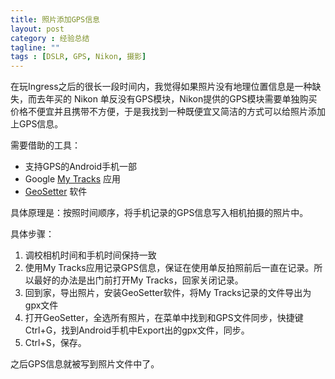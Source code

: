 ```yaml
---
title: 照片添加GPS信息
layout: post
category : 经验总结
tagline: ""
tags : [DSLR, GPS, Nikon, 摄影]
---
```


在玩Ingress之后的很长一段时间内，我觉得如果照片没有地理位置信息是一种缺失，而去年买的 Nikon 单反没有GPS模块，Nikon提供的GPS模块需要单独购买价格不便宜并且携带不方便，于是我找到一种既便宜又简洁的方式可以给照片添加上GPS信息。

需要借助的工具：

- 支持GPS的Android手机一部
- Google [My Tracks](https://play.google.com/store/apps/details?id=com.google.android.maps.mytracks) 应用 
- [GeoSetter](http://www.geosetter.de/en/) 软件

具体原理是：按照时间顺序，将手机记录的GPS信息写入相机拍摄的照片中。

具体步骤：

1. 调校相机时间和手机时间保持一致
2. 使用My Tracks应用记录GPS信息，保证在使用单反拍照前后一直在记录。所以最好的办法是出门前打开My Tracks，回家关闭记录。
3. 回到家，导出照片，安装GeoSetter软件，将My Tracks记录的文件导出为gpx文件
4. 打开GeoSetter，全选所有照片，在菜单中找到和GPS文件同步，快捷键Ctrl+G，找到Android手机中Export出的gpx文件，同步。
5. Ctrl+S，保存。

之后GPS信息就被写到照片文件中了。

